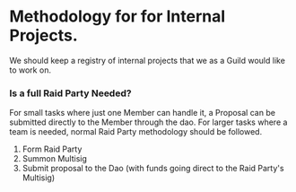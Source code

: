 # Methodology for for Internal Projects.

We should keep a registry of internal projects that we as a Guild would like to work on.

### Is a full Raid Party Needed?

For small tasks where just one Member can handle it, a Proposal can be submitted directly to the Member through the dao.
For larger tasks where a team is needed, normal Raid Party methodology should be followed.

1. Form Raid Party
2. Summon Multisig
3. Submit proposal to the Dao (with funds going direct to the Raid Party's Multisig)
